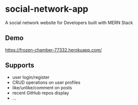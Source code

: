 # social-network-app
A social network website for Developers built with MERN Stack  
## Demo 
https://frozen-chamber-77332.herokuapp.com/  
## Supports
- user login/register
- CRUD operations on user profiles
- like/unlike/comment on posts
- recent GitHub repos display  
- ...
